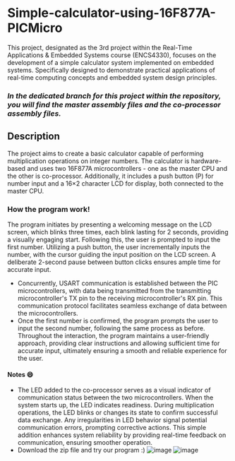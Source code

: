 # Simple-calculator-using-16F877A-PICMicro
This project, designated as the 3rd project within the Real-Time Applications & Embedded Systems course (ENCS4330), focuses on the development of a simple calculator system implemented on embedded systems. Specifically designed to demonstrate practical applications of real-time computing concepts and embedded system design principles.
### *In the dedicated branch for this project within the repository, you will find the master assembly files and the co-processor assembly files.*

## Description
The project aims to create a basic calculator capable of performing multiplication operations on integer numbers. The calculator is hardware-based and uses two 16F877A microcontrollers - one as the master CPU and the other is co-processor. Additionally, it includes a push button (P) for number input and a 16×2 character LCD for display, both connected to the master CPU.
### How the program work!
The program initiates by presenting a welcoming message on the LCD screen, which blinks three times, each blink lasting for 2 seconds, providing a visually engaging start. Following this, the user is prompted to input the first number. Utilizing a push button, the user incrementally inputs the number, with the cursor guiding the input position on the LCD screen. A deliberate 2-second pause between button clicks ensures ample time for accurate input. 
- Concurrently, USART communication is established between the PIC microcontrollers, with data being transmitted from the transmitting microcontroller's TX pin to the receiving microcontroller's RX pin. This communication protocol facilitates seamless exchange of data between the microcontrollers.
- Once the first number is confirmed, the program prompts the user to input the second number, following the same process as before. Throughout the interaction, the program maintains a user-friendly approach, providing clear instructions and allowing sufficient time for accurate input, ultimately ensuring a smooth and reliable experience for the user.
#### Notes 😄

- The LED added to the co-processor serves as a visual indicator of communication status between the two microcontrollers. When the system starts up, the LED indicates readiness. During multiplication operations, the LED blinks or changes its state to confirm successful data exchange. Any irregularities in LED behavior signal potential communication errors, prompting corrective actions. This simple addition enhances system reliability by providing real-time feedback on communication, ensuring smoother operation.
- Download the zip file and try our program :)
![image](https://github.com/SalwaFayyad/Simple-calculator-using-16F877A-PICMicrocontroller/assets/104863637/61c0e455-8e11-4215-a45f-8df459588f9f)
![image](https://github.com/SalwaFayyad/Simple-calculator-using-16F877A-PICMicrocontroller/assets/104863637/06dafa22-cf6d-4b42-b9ec-7fa173c8c128)
